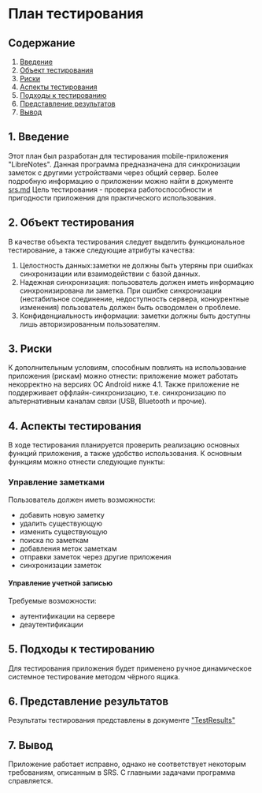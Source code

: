 # План тестирования  
## Содержание    

1. [Введение](#par1) 
2. [Объект тестирования](#par2)
3. [Риски](#par3)
4. [Аспекты тестирования](#par4)
5. [Подходы к тестированию](#par5)
6. [Представление результатов](#par6)
7. [Вывод](#par7)

## <a name="par1">1. Введение</a>
Этот план был разработан для тестирования mobile-приложения "LibreNotes". Данная программа предназначена для синхронизации заметок с другими устройствами через общий сервер. Более подробную информацию о приложении можно найти в документе [srs.md](https://github.com/Nikolay-Ra/librenotes-mobile/blob/master/docs/srs.md) Цель тестирования - проверка работоспособности и пригодности приложения для практического использования.
## <a name="par2">2. Объект тестирования</a>
В качестве объекта тестирования следует выделить функциональное тестирование, а также следующие атрибуты качества: 
1. Целостность данных:заметки не должны быть утеряны при ошибках синхронизации или взаимодействии с базой данных.
2. Надежная синхронизация: пользователь должен иметь информацию синхронизирована ли заметка. При ошибке синхронизации (нестабильное соединение, недоступность сервера, конкурентные изменения) пользователь должен быть осводомлен о проблеме.
3. Конфиденциальность информации: заметки должны быть доступны лишь авторизированным пользователям.
## <a name="par3">3. Риски</a>
К дополнительным условиям, способным повлиять на использование приложения (рискам) можно отнести: приложение может работать некорректно на версиях OC Android ниже 4.1. Также приложение не поддерживает оффлайн-синхронизацию, т.е. синхронизацию по альтернативным каналам связи (USB, Bluetooth и прочие).
## <a name="par4">4. Аспекты тестирования</a>
В ходе тестирования планируется проверить реализацию основных функций приложения, а также удобство использования.
К основным функциям можно отнести следующие пункты:
### Управление заметками
Пользователь должен иметь возможности:
* добавить новую заметку
* удалить существующую
* изменить существующую
* поиска по заметкам
* добавления меток заметкам
* отправки заметок через другие приложения
* синхронизации заметок
#### Управление учетной записью
Требуемые возможности:
* аутентификации на сервере
* деаутентификации
## <a name="par5">5. Подходы к тестированию</a>
Для тестирования приложения будет применено ручное динамическое системное тестирование методом чёрного ящика.
## <a name="par6">6. Представление результатов</a>
Результаты тестирования представлены в документе ["TestResults"](https://github.com/WioWio/Tendro/edit/master/Testing/TestResults.md)
## <a name="par7">7. Вывод
 Приложение работает исправно, однако не соответствует некоторым требованиям, описанным в SRS. С главными задачами программа справляется.
